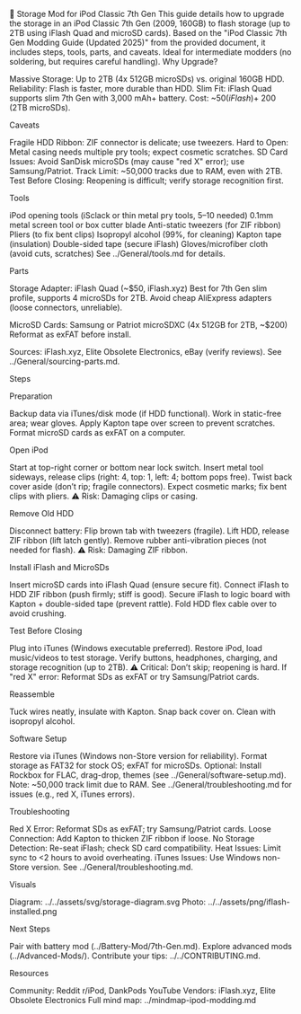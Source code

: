 💾 Storage Mod for iPod Classic 7th Gen
This guide details how to upgrade the storage in an iPod Classic 7th Gen (2009, 160GB) to flash storage (up to 2TB using iFlash Quad and microSD cards). Based on the "iPod Classic 7th Gen Modding Guide (Updated 2025)" from the provided document, it includes steps, tools, parts, and caveats. Ideal for intermediate modders (no soldering, but requires careful handling).
Why Upgrade?

Massive Storage: Up to 2TB (4x 512GB microSDs) vs. original 160GB HDD.
Reliability: Flash is faster, more durable than HDD.
Slim Fit: iFlash Quad supports slim 7th Gen with 3,000 mAh+ battery.
Cost: ~$50 (iFlash) + ~$200 (2TB microSDs).

Caveats

Fragile HDD Ribbon: ZIF connector is delicate; use tweezers.
Hard to Open: Metal casing needs multiple pry tools; expect cosmetic scratches.
SD Card Issues: Avoid SanDisk microSDs (may cause "red X" error); use Samsung/Patriot.
Track Limit: ~50,000 tracks due to RAM, even with 2TB.
Test Before Closing: Reopening is difficult; verify storage recognition first.

Tools

iPod opening tools (iSclack or thin metal pry tools, 5–10 needed)
0.1mm metal screen tool or box cutter blade
Anti-static tweezers (for ZIF ribbon)
Pliers (to fix bent clips)
Isopropyl alcohol (99%, for cleaning)
Kapton tape (insulation)
Double-sided tape (secure iFlash)
Gloves/microfiber cloth (avoid cuts, scratches)
See ../General/tools.md for details.

Parts

Storage Adapter: iFlash Quad (~$50, iFlash.xyz)
Best for 7th Gen slim profile, supports 4 microSDs for 2TB.
Avoid cheap AliExpress adapters (loose connectors, unreliable).

MicroSD Cards: Samsung or Patriot microSDXC (4x 512GB for 2TB, ~$200)
Reformat as exFAT before install.

Sources: iFlash.xyz, Elite Obsolete Electronics, eBay (verify reviews).
See ../General/sourcing-parts.md.

Steps

Preparation

Backup data via iTunes/disk mode (if HDD functional).
Work in static-free area; wear gloves.
Apply Kapton tape over screen to prevent scratches.
Format microSD cards as exFAT on a computer.

Open iPod

Start at top-right corner or bottom near lock switch.
Insert metal tool sideways, release clips (right: 4, top: 1, left: 4; bottom pops free).
Twist back cover aside (don’t rip; fragile connectors).
Expect cosmetic marks; fix bent clips with pliers.
⚠️ Risk: Damaging clips or casing.

Remove Old HDD

Disconnect battery: Flip brown tab with tweezers (fragile).
Lift HDD, release ZIF ribbon (lift latch gently).
Remove rubber anti-vibration pieces (not needed for flash).
⚠️ Risk: Damaging ZIF ribbon.

Install iFlash and MicroSDs

Insert microSD cards into iFlash Quad (ensure secure fit).
Connect iFlash to HDD ZIF ribbon (push firmly; stiff is good).
Secure iFlash to logic board with Kapton + double-sided tape (prevent rattle).
Fold HDD flex cable over to avoid crushing.

Test Before Closing

Plug into iTunes (Windows executable preferred).
Restore iPod, load music/videos to test storage.
Verify buttons, headphones, charging, and storage recognition (up to 2TB).
⚠️ Critical: Don’t skip; reopening is hard.
If "red X" error: Reformat SDs as exFAT or try Samsung/Patriot cards.

Reassemble

Tuck wires neatly, insulate with Kapton.
Snap back cover on.
Clean with isopropyl alcohol.

Software Setup

Restore via iTunes (Windows non-Store version for reliability).
Format storage as FAT32 for stock OS; exFAT for microSDs.
Optional: Install Rockbox for FLAC, drag-drop, themes (see ../General/software-setup.md).
Note: ~50,000 track limit due to RAM.
See ../General/troubleshooting.md for issues (e.g., red X, iTunes errors).

Troubleshooting

Red X Error: Reformat SDs as exFAT; try Samsung/Patriot cards.
Loose Connection: Add Kapton to thicken ZIF ribbon if loose.
No Storage Detection: Re-seat iFlash; check SD card compatibility.
Heat Issues: Limit sync to <2 hours to avoid overheating.
iTunes Issues: Use Windows non-Store version.
See ../General/troubleshooting.md.

Visuals

Diagram: ../../assets/svg/storage-diagram.svg
Photo: ../../assets/png/iflash-installed.png

Next Steps

Pair with battery mod (../Battery-Mod/7th-Gen.md).
Explore advanced mods (../Advanced-Mods/).
Contribute your tips: ../../CONTRIBUTING.md.

Resources

Community: Reddit r/iPod, DankPods YouTube
Vendors: iFlash.xyz, Elite Obsolete Electronics
Full mind map: ../mindmap-ipod-modding.md
